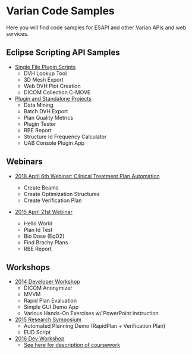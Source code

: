 # Varian Code Samples
Here you will find code samples for ESAPI and other Varian APIs and web services.

## Eclipse Scripting API Samples
* [Single File Plugin Scripts](https://github.com/VarianAPIs/samples/tree/master/Eclipse%20Scripting%20API/plugins)
  * DVH Lookup Tool
  * 3D Mesh Export
  * Web DVH Plot Creation
  * DICOM Collection C-MOVE
* [Plugin and Standalone Projects](https://github.com/VarianAPIs/samples/tree/master/Eclipse%20Scripting%20API/projects)
  * Data Mining
  * Batch DVH Export
  * Plan Quality Metrics
  * Plugin Tester
  * RBE Report
  * Structure Id Frequency Calculator
  * UAB Console Plugin App

## Webinars
* [2018 April 6th Webinar: Clinical Treatment Plan Automation](https://github.com/VarianAPIs/samples/tree/master/webinars%20%26%20workshops/06%20Apr%202018%20Webinar/Eclipse%20Scripting%20API/Projects)
  * Create Beams
  * Create Optimization Structures
  * Create Verification Plan
  
* [2015 April 21st Webinar](https://github.com/VarianAPIs/samples/tree/master/webinars%20%26%20workshops/21%20Apr%202015%20Webinar/Eclipse%20Scripting%20API)
  * Hello World
  * Plan Id Test
  * Bio Dose (EqD2)
  * Find Brachy Plans
  * RBE Report

## Workshops
* [2014 Developer Workshop](https://github.com/VarianAPIs/samples/tree/master/webinars%20%26%20workshops/Developer%20Workshop%202016/katas)
  * DICOM Anonymizer
  * MVVM
  * Rapid Plan Evaluation
  * Simple GUI Demo App
  * Various Hands-On Exercises w/ PowerPoint instruction
* [2015 Research Symposium](https://github.com/VarianAPIs/samples/tree/master/webinars%20%26%20workshops/Research%20Symposium%202015/Eclipse%20Scripting%20API/Projects)
  * Automated Planning Demo (RapidPlan + Verification Plan)
  * EUD Script
* [2016 Dev Workshop](https://github.com/VarianAPIs/samples/tree/master/webinars%20%26%20workshops/Developer%20Workshop%202016)
  * [See here for description of coursework](https://github.com/VarianAPIs/samples/blob/master/webinars%20%26%20workshops/Developer%20Workshop%202016/160728%20ESAPI%20Track%20Details.pdf)
